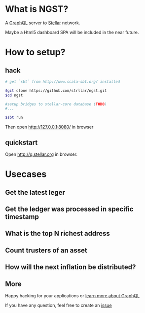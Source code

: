 # What is NGST?

A [GraphQL](http://graphql.org) server to [Stellar](http://stellar.org) network.

Maybe a Html5 dashboard SPA will be included in the near future.

# How to setup?
 
## hack
 ```sh
# get `sbt` from http://www.scala-sbt.org/ installed

$git clone https://github.com/strllar/ngst.git
$cd ngst

#setup bridges to stellar-core database (TODO)
#...

$sbt run
```

Then open http://127.0.0.1:8080/ in browser

## quickstart
Open http://q.stellar.org in browser.

# Usecases

## Get the latest leger
## Get the ledger was processed in specific timestamp
## What is the top N richest address 
## Count trusters of an asset
## How will the next inflation be distributed?

## More
Happy hacking for your applications or [learn more about GraphQL](http://graphql.org/learn/)

If you have any question, feel free to create an [issue](https://github.com/strllar/ngst/issues)
